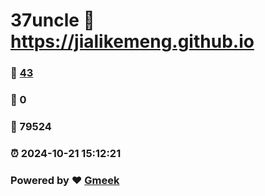 # 37uncle :link: https://jialikemeng.github.io 
### :page_facing_up: [43](https://jialikemeng.github.io/tag.html) 
### :speech_balloon: 0 
### :hibiscus: 79524 
### :alarm_clock: 2024-10-21 15:12:21 
### Powered by :heart: [Gmeek](https://github.com/Meekdai/Gmeek)
